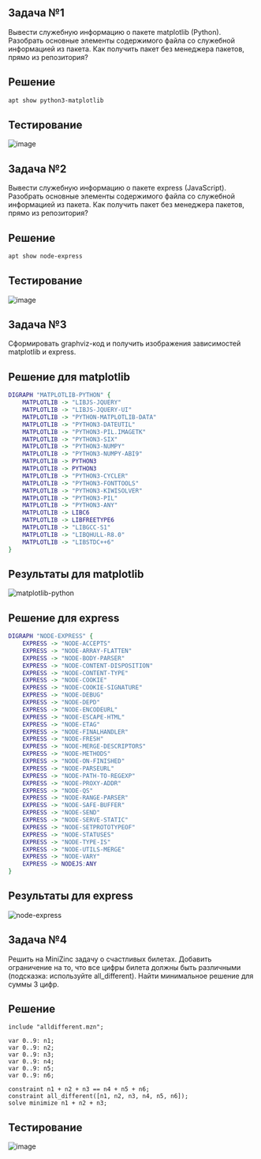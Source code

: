 ## Задача №1

Вывести служебную информацию о пакете matplotlib (Python). Разобрать основные элементы содержимого файла со служебной информацией из пакета. Как получить пакет без менеджера пакетов, прямо из репозитория?

## Решение
```bash
apt show python3-matplotlib
```

## Тестирование

![image](https://github.com/user-attachments/assets/99273b7f-ca6b-49a6-970f-a2c509f727c9)

## Задача №2

Вывести служебную информацию о пакете express (JavaScript). Разобрать основные элементы содержимого файла со служебной информацией из пакета. Как получить пакет без менеджера пакетов, прямо из репозитория?

## Решение

```bash
apt show node-express
```

## Тестирование

![image](https://github.com/user-attachments/assets/75edcc07-cefe-4a09-8d1c-e4a3045fae93)

## Задача №3

Сформировать graphviz-код и получить изображения зависимостей matplotlib и express.

## Решение для matplotlib

```dot
DIGRAPH "MATPLOTLIB-PYTHON" {
	MATPLOTLIB -> "LIBJS-JQUERY"
	MATPLOTLIB -> "LIBJS-JQUERY-UI"
	MATPLOTLIB -> "PYTHON-MATPLOTLIB-DATA"
	MATPLOTLIB -> "PYTHON3-DATEUTIL"
	MATPLOTLIB -> "PYTHON3-PIL.IMAGETK"
	MATPLOTLIB -> "PYTHON3-SIX"
	MATPLOTLIB -> "PYTHON3-NUMPY"
	MATPLOTLIB -> "PYTHON3-NUMPY-ABI9"
	MATPLOTLIB -> PYTHON3
	MATPLOTLIB -> PYTHON3
	MATPLOTLIB -> "PYTHON3-CYCLER"
	MATPLOTLIB -> "PYTHON3-FONTTOOLS"
	MATPLOTLIB -> "PYTHON3-KIWISOLVER"
	MATPLOTLIB -> "PYTHON3-PIL"
	MATPLOTLIB -> "PYTHON3-ANY"
	MATPLOTLIB -> LIBC6
	MATPLOTLIB -> LIBFREETYPE6
	MATPLOTLIB -> "LIBGCC-S1"
	MATPLOTLIB -> "LIBQHULL-R8.0"
	MATPLOTLIB -> "LIBSTDC++6"
}
```

## Результаты для matplotlib 

![matplotlib-python](https://github.com/user-attachments/assets/5e3af5bb-efa5-43b5-82f3-cc962939af9e)

## Решение для express

```dot
DIGRAPH "NODE-EXPRESS" {
	EXPRESS -> "NODE-ACCEPTS"
	EXPRESS -> "NODE-ARRAY-FLATTEN"
	EXPRESS -> "NODE-BODY-PARSER"
	EXPRESS -> "NODE-CONTENT-DISPOSITION"
	EXPRESS -> "NODE-CONTENT-TYPE"
	EXPRESS -> "NODE-COOKIE"
	EXPRESS -> "NODE-COOKIE-SIGNATURE"
	EXPRESS -> "NODE-DEBUG"
	EXPRESS -> "NODE-DEPD"
	EXPRESS -> "NODE-ENCODEURL"
	EXPRESS -> "NODE-ESCAPE-HTML"
	EXPRESS -> "NODE-ETAG"
	EXPRESS -> "NODE-FINALHANDLER"
	EXPRESS -> "NODE-FRESH"
	EXPRESS -> "NODE-MERGE-DESCRIPTORS"
	EXPRESS -> "NODE-METHODS"
	EXPRESS -> "NODE-ON-FINISHED"
	EXPRESS -> "NODE-PARSEURL"
	EXPRESS -> "NODE-PATH-TO-REGEXP"
	EXPRESS -> "NODE-PROXY-ADDR"
	EXPRESS -> "NODE-QS"
	EXPRESS -> "NODE-RANGE-PARSER"
	EXPRESS -> "NODE-SAFE-BUFFER"
	EXPRESS -> "NODE-SEND"
	EXPRESS -> "NODE-SERVE-STATIC"
	EXPRESS -> "NODE-SETPROTOTYPEOF"
	EXPRESS -> "NODE-STATUSES"
	EXPRESS -> "NODE-TYPE-IS"
	EXPRESS -> "NODE-UTILS-MERGE"
	EXPRESS -> "NODE-VARY"
	EXPRESS -> NODEJS:ANY
}
```

## Результаты для express

![node-express](https://github.com/user-attachments/assets/152063fb-14a6-444c-9377-8b324958f547)

## Задача №4

Решить на MiniZinc задачу о счастливых билетах. Добавить ограничение на то, что все цифры билета должны быть различными (подсказка: используйте all_different). Найти минимальное решение для суммы 3 цифр.

## Решение

```MiniZinc
include "alldifferent.mzn";

var 0..9: n1;
var 0..9: n2;
var 0..9: n3;
var 0..9: n4;
var 0..9: n5;
var 0..9: n6;

constraint n1 + n2 + n3 == n4 + n5 + n6;
constraint all_different([n1, n2, n3, n4, n5, n6]);
solve minimize n1 + n2 + n3;
```

## Тестирование

![image](https://github.com/user-attachments/assets/06a0b52d-4d2e-43e1-9b3a-c874a5082612)
